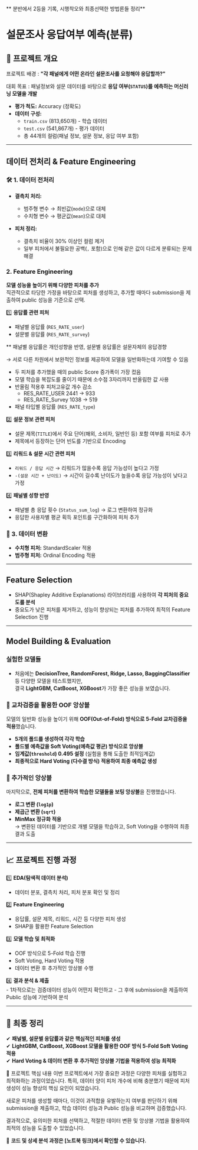 ** 분반에서 2등을 기록, 시행착오와 최종선택한 방법론들 정리**

# 설문조사 응답여부 예측(분류)

## 📌 프로젝트 개요
프로젝트 배경 : **"각 패널에게 어떤 온라인 설문조사를 요청해야 응답할까?"** 

대회 목표 : 패널정보와 설문 데이터를 바탕으로 **응답 여부(`STATUS`)를 예측하는 머신러닝 모델을 개발**

- **평가 척도:** Accuracy (정확도)
- **데이터 구성:**  
  - `train.csv` (813,650개) - 학습 데이터  
  - `test.csv` (541,867개) - 평가 데이터  
  - 총 44개의 컬럼(패널 정보, 설문 정보, 응답 여부 포함)  

---

## 데이터 전처리 & Feature Engineering

### 🛠 1. 데이터 전처리
- **결측치 처리:**  
  - 범주형 변수 → 최빈값(`mode`)으로 대체  
  - 수치형 변수 → 평균값(`mean`)으로 대체
    
- **피처 정리:**  
  - 결측치 비율이 30% 이상인 컬럼 제거  
  - 일부 피처에서 불필요한 공백(`,` 포함)으로 인해 같은 값이 다르게 분류되는 문제 해결  

### 2. Feature Engineering
**모델 성능을 높이기 위해 다양한 피처를 추가**  
직관적으로 타당한 가정을 바탕으로 피처를 생성하고, 추가할 때마다 submission을 제출하여 public 성능을 기준으로 선택.

1️⃣ **응답률 관련 피처**
   - 패널별 응답률 (`RES_RATE_user`)
   - 설문별 응답률 (`RES_RATE_survey`)
     
   ** 패널별 응답률은 개인성향을 반영, 설문별 응답률은 설문자체의 응답경향 
   
   
   → 서로 다른 차원에서 보완적인 정보를 제공하여 모델을 일반화하는데 기여할 수 있음
   - 두 피처를 추가했을 때의 public Score 증가폭이 가장 컸음
   - 모델 학습을 복잡도를 줄이기 때문에 소수점 3자리까지 반올림한 값 사용
   - 반올림 적용후 피처고유값 개수 감소
       - RES_RATE_USER 2441 -> 933
       - RES_RATE_Survey 1038 -> 519
   - 패널 타입별 응답률 (`RES_RATE_type`)


2️⃣ **설문 정보 관련 피처**
   - 설문 제목(`TITLE`)에서 주요 단어(해외, 소비자, 일반인 등) 포함 여부를 피처로 추가  
   - 제목에서 등장하는 단어 빈도를 기반으로 Encoding  

3️⃣ **리워드 & 설문 시간 관련 피처** 
   - `리워드 / 응답 시간` → 리워드가 많을수록 응답 가능성이 높다고 가정
   - `-(설문 시간 + 난이도)` → 시간이 길수록 난이도가 높을수록 응답 가능성이 낮다고 가정  

4️⃣ **패널별 성향 반영**
   - 패널별 총 응답 횟수 (`Status_sum_log`) → 로그 변환하여 정규화  
   - 응답한 사용자별 평균 획득 포인트를 구간화하여 피처 추가  

### 📏 3. 데이터 변환
- **수치형 피처:** StandardScaler 적용  
- **범주형 피처:** Ordinal Encoding 적용  

---

## Feature Selection
- SHAP(Shapley Additive Explanations) 라이브러리를 사용하여 **각 피처의 중요도를 분석**  
- 중요도가 낮은 피처를 제거하고, 성능이 향상되는 피처를 추가하여 최적의 Feature Selection 진행  

---

## Model Building & Evaluation

### 실험한 모델들
- 처음에는 **DecisionTree, RandomForest, Ridge, Lasso, BaggingClassifier** 등 다양한 모델을 테스트했지만,  
  결국 **LightGBM, CatBoost, XGBoost**가 가장 좋은 성능을 보였습니다.

### 🔄 교차검증을 활용한 OOF 앙상블
모델의 일반화 성능을 높이기 위해 **OOF(Out-of-Fold) 방식으로 5-Fold 교차검증을 적용**했습니다.

- **5개의 폴드를 생성하여 각각 학습**  
- **폴드별 예측값을 Soft Voting(예측값 평균) 방식으로 앙상블**  
- **임계값(`threshold`) 0.495 설정** (실험을 통해 도출한 최적임계값)  
- **최종적으로 Hard Voting (다수결 방식) 적용하여 최종 예측값 생성**  

### 🔀 추가적인 앙상블
마지막으로, **전체 피처를 변환하여 학습한 모델들을 보팅 앙상블**을 진행했습니다.

- **로그 변환 (`log1p`)**
- **제곱근 변환 (`sqrt`)**
- **MinMax 정규화 적용**  
  → 변환된 데이터를 기반으로 개별 모델을 학습하고, Soft Voting을 수행하여 최종 결과 도출  

---

## 📈 프로젝트 진행 과정
1️⃣ **EDA(탐색적 데이터 분석)**  
   - 데이터 분포, 결측치 처리, 피처 분포 확인 및 정리  

2️⃣ **Feature Engineering**  
   - 응답률, 설문 제목, 리워드, 시간 등 다양한 피처 생성  
   - SHAP을 활용한 Feature Selection  

3️⃣ **모델 학습 및 최적화**  
   - OOF 방식으로 5-Fold 학습 진행  
   - Soft Voting, Hard Voting 적용  
   - 데이터 변환 후 추가적인 앙상블 수행  

4️⃣ **결과 분석 & 제출**  
    - 1차적으로는 검증데이터 성능이 어떤지 확인하고
    - 그 후에 submission을 제출하여 Public 성능에 기반하여 분석

---

## 🎯 최종 정리
✔ **패널별, 설문별 응답률과 같은 핵심적인 피처를 생성**  
✔ **LightGBM, CatBoost, XGBoost 모델을 활용한 OOF 방식 5-Fold Soft Voting 적용**  
✔ **Hard Voting & 데이터 변환 후 추가적인 앙상블 기법을 적용하여 성능 최적화**  


📌 프로젝트 핵심 내용
이번 프로젝트에서 가장 중요한 과정은 다양한 피처를 실험하고 최적화하는 과정이었습니다.
특히, 데이터 양이 피처 개수에 비해 충분했기 때문에 피처 생성이 성능 향상의 핵심 요인이 되었습니다.

새로운 피처를 생성할 때마다, 이것이 과적합을 유발하는지 여부를 판단하기 위해 submission을 제출하고, 학습 데이터 성능과 Public 성능을 비교하며 검증했습니다.

결과적으로, 유의미한 피처를 선택하고, 적절한 데이터 변환 및 앙상블 기법을 활용하여 최적의 성능을 도출할 수 있었습니다. 
 
📢 **코드 및 상세 분석 과정은 [노트북 링크]에서 확인할 수 있습니다.**  
